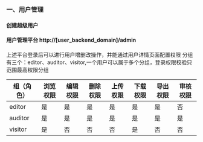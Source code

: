 
### 一、用户管理
#### 创建超级用户


#### 用户管理平台 http://[user_backend_domain]/admin
上述平台登录后可以进行用户增删改操作，并能通过用户详情页面配置权限
分组有三个：editor、auditor、visitor,一个用户可以属于多个分组，登录权限校验只范围最高权限分组

| 组（角色）| 浏览权限  | 编辑权限 | 删除权限 | 上传权限 | 下载权限 | 导出权限 | 审核权限 |
| --------  | --------- | -------- | -------- | -------- | -------- | -------- | -------- |
| editor    | 是        | 是       | 是       |  是      | 是       | 是       | 否       |
| auditor   | 是        | 是       | 是       |  是      | 是       | 是       | 是       |
| visitor   | 是        | 否       | 否       |  否      | 是       | 否       | 否       |

